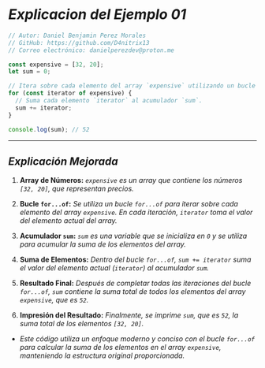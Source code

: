 <!-- Autor: Daniel Benjamin Perez Morales -->
<!-- GitHub: https://github.com/D4nitrix13 -->
<!-- GitLab: https://gitlab.com/D4nitrix13 -->
<!-- Correo electrónico: danielperezdev@proton.me -->

# ***Explicacion del Ejemplo 01***

```javascript
// Autor: Daniel Benjamin Perez Morales
// GitHub: https://github.com/D4nitrix13
// Correo electrónico: danielperezdev@proton.me

const expensive = [32, 20];
let sum = 0;

// Itera sobre cada elemento del array `expensive` utilizando un bucle `for...of`.
for (const iterator of expensive) {
  // Suma cada elemento `iterator` al acumulador `sum`.
  sum += iterator;
}

console.log(sum); // 52
```

---

## ***Explicación Mejorada***

1. **Array de Números:** *`expensive` es un array que contiene los números `[32, 20]`, que representan precios.*

2. **Bucle `for...of`:** *Se utiliza un bucle `for...of` para iterar sobre cada elemento del array `expensive`. En cada iteración, `iterator` toma el valor del elemento actual del array.*

3. **Acumulador `sum`:** *`sum` es una variable que se inicializa en `0` y se utiliza para acumular la suma de los elementos del array.*

4. **Suma de Elementos:** *Dentro del bucle `for...of`, `sum += iterator` suma el valor del elemento actual (`iterator`) al acumulador `sum`.*

5. **Resultado Final:** *Después de completar todas las iteraciones del bucle `for...of`, `sum` contiene la suma total de todos los elementos del array `expensive`, que es `52`.*

6. **Impresión del Resultado:** *Finalmente, se imprime `sum`, que es `52`, la suma total de los elementos `[32, 20]`.*

- *Este código utiliza un enfoque moderno y conciso con el bucle `for...of` para calcular la suma de los elementos en el array `expensive`, manteniendo la estructura original proporcionada.*
